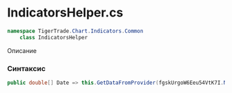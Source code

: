 
# IndicatorsHelper.cs
```csharp
namespace TigerTrade.Chart.Indicators.Common  
    class IndicatorsHelper
```

Описание

### Синтаксис
```csharp
public double[] Date => this.GetDataFromProvider(fgskUrgoW6Eeu54VtK7I.N1OgSwT16Kl(1976567226 << 3 ^ -1367322204));{ get; }
```
